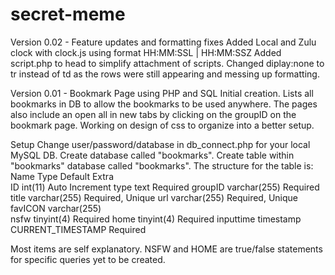 secret-meme
===========

Version 0.02 - Feature updates and formatting fixes
Added Local and Zulu clock with clock.js using format HH:MM:SSL | HH:MM:SSZ
Added script.php to head to simplify attachment of scripts.
Changed diplay:none to tr instead of td as the rows were still appearing and messing up formatting.


Version 0.01 - Bookmark Page using PHP and SQL
Initial creation. Lists all bookmarks in DB to allow the bookmarks to be used anywhere. The pages also include an open all in new tabs by clicking on the groupID on the bookmark page. Working on design of css to organize into a better setup.

Setup
Change user/password/database in db_connect.php for your local MySQL DB.
Create database called "bookmarks".
Create table within "bookmarks" database called "bookmarks".
The structure for the table is:
Name		Type		Default			Extra	
ID 		int(11) 				Auto Increment
type		text					Required
groupID		varchar(255)				Required
title		varchar(255)				Required, Unique
url		varchar(255)				Required, Unique
favICON		varchar(255)	
nsfw		tinyint(4)				Required
home		tinyint(4)				Required
inputtime	timestamp	CURRENT_TIMESTAMP	Required

Most items are self explanatory. NSFW and HOME are true/false statements for specific queries yet to be created.
